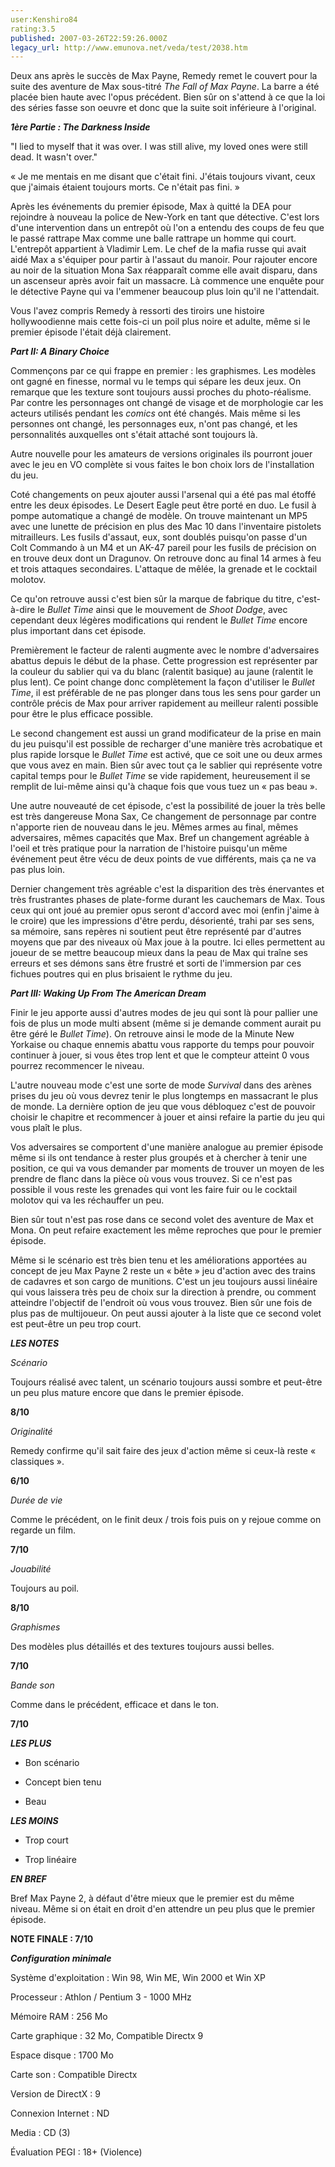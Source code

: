 ```yaml
---
user:Kenshiro84
rating:3.5
published: 2007-03-26T22:59:26.000Z
legacy_url: http://www.emunova.net/veda/test/2038.htm
---
```

Deux ans après le succès de Max Payne, Remedy remet le couvert pour la suite des aventure de Max sous-titré _The Fall of Max Payne_. La barre a été placée bien haute avec l'opus précédent. Bien sûr on s'attend à ce que la loi des séries fasse son oeuvre et donc que la suite soit inférieure à l'original.  

  

  

**_1ère Partie : The Darkness Inside_**  

  

"I lied to myself that it was over. I was still alive, my loved ones were still dead. It wasn't over."  

« Je me mentais en me disant que c'était fini. J'étais toujours vivant, ceux que j'aimais étaient toujours morts. Ce n'était pas fini. »  

  

Après les événements du premier épisode, Max à quitté la DEA pour rejoindre à nouveau la police de New-York en tant que détective. C'est lors d'une intervention dans un entrepôt où l'on a entendu des coups de feu que le passé rattrape Max comme une balle rattrape un homme qui court. L'entrepôt appartient à Vladimir Lem. Le chef de la mafia russe qui avait aidé Max a s'équiper pour partir à l'assaut du manoir. Pour rajouter encore au noir de la situation Mona Sax réapparaît comme elle avait disparu, dans un ascenseur après avoir fait un massacre. Là commence une enquête pour le détective Payne qui va l'emmener beaucoup plus loin qu'il ne l'attendait.  

  

Vous l'avez compris Remedy à ressorti des tiroirs une histoire hollywoodienne mais cette fois-ci un poil plus noire et adulte, même si le premier épisode l'était déjà clairement.  

  

  

**_Part II: A Binary Choice_**  

  

Commençons par ce qui frappe en premier : les graphismes. Les modèles ont gagné en finesse, normal vu le temps qui sépare les deux jeux. On remarque que les texture sont toujours aussi proches du photo-réalisme. Par contre les personnages ont changé de visage et de morphologie car les acteurs utilisés pendant les _comics_ ont été changés. Mais même si les personnes ont changé, les personnages eux, n'ont pas changé, et les personnalités auxquelles ont s'était attaché sont toujours là.  

Autre nouvelle pour les amateurs de versions originales ils pourront jouer avec le jeu en VO complète si vous faites le bon choix lors de l'installation du jeu.  

  

Coté changements on peux ajouter aussi l'arsenal qui a été pas mal étoffé entre les deux épisodes. Le Desert Eagle peut être porté en duo. Le fusil à pompe automatique a changé de modèle. On trouve maintenant un MP5 avec une lunette de précision en plus des Mac 10 dans l'inventaire pistolets mitrailleurs. Les fusils d'assaut, eux, sont doublés puisqu'on passe d'un Colt Commando à un M4 et un AK-47 pareil pour les fusils de précision on en trouve deux dont un Dragunov. On retrouve donc au final 14 armes à feu et trois attaques secondaires. L'attaque de mêlée, la grenade et le cocktail molotov.  

  

Ce qu'on retrouve aussi c'est bien sûr la marque de fabrique du titre, c'est-à-dire le _Bullet Time_ ainsi que le mouvement de _Shoot Dodge_, avec cependant deux légères modifications qui rendent le _Bullet Time_ encore plus important dans cet épisode.  

  

Premièrement le facteur de ralenti augmente avec le nombre d'adversaires abattus depuis le début de la phase. Cette progression est représenter par la couleur du sablier qui va du blanc (ralentit basique) au jaune (ralentit le plus lent). Ce point change donc complètement la façon d'utiliser le _Bullet Time_, il est préférable de ne pas plonger dans tous les sens pour garder un contrôle précis de Max pour arriver rapidement au meilleur ralenti possible pour être le plus efficace possible.  

  

Le second changement est aussi un grand modificateur de la prise en main du jeu puisqu'il est possible de recharger d'une manière très acrobatique et plus rapide lorsque le _Bullet Time_ est activé, que ce soit une ou deux armes que vous avez en main. Bien sûr avec tout ça le sablier qui représente votre capital temps pour le _Bullet Time_ se vide rapidement, heureusement il se remplit de lui-même ainsi qu'à chaque fois que vous tuez un « pas beau ».  

  

Une autre nouveauté de cet épisode, c'est la possibilité de jouer la très belle est très dangereuse Mona Sax, Ce changement de personnage par contre n'apporte rien de nouveau dans le jeu. Mêmes armes au final, mêmes adversaires, mêmes capacités que Max. Bref un changement agréable à l'oeil et très pratique pour la narration de l'histoire puisqu'un même événement peut être vécu de deux points de vue différents, mais ça ne va pas plus loin.  

  

Dernier changement très agréable c'est la disparition des très énervantes et très frustrantes phases de plate-forme durant les cauchemars de Max. Tous ceux qui ont joué au premier opus seront d'accord avec moi (enfin j'aime à le croire) que les impressions d'être perdu, désorienté, trahi par ses sens, sa mémoire, sans repères ni soutient peut être représenté par d'autres moyens que par des niveaux où Max joue à la poutre. Ici elles permettent au joueur de se mettre beaucoup mieux dans la peau de Max qui traîne ses erreurs et ses démons sans être frustré et sorti de l'immersion par ces fichues poutres qui en plus brisaient le rythme du jeu.  

  

  

**_Part III: Waking Up From The American Dream_**  

  

Finir le jeu apporte aussi d'autres modes de jeu qui sont là pour pallier une fois de plus un mode multi absent (même si je demande comment aurait pu être géré le _Bullet Time_). On retrouve ainsi le mode de la Minute New Yorkaise ou chaque ennemis abattu vous rapporte du temps pour pouvoir continuer à jouer, si vous êtes trop lent et que le compteur atteint 0 vous pourrez recommencer le niveau.  

  

L'autre nouveau mode c'est une sorte de mode _Survival_ dans des arènes prises du jeu où vous devrez tenir le plus longtemps en massacrant le plus de monde. La dernière option de jeu que vous débloquez c'est de pouvoir choisir le chapitre et recommencer à jouer et ainsi refaire la partie du jeu qui vous plaît le plus.  

  

Vos adversaires se comportent d'une manière analogue au premier épisode même si ils ont tendance à rester plus groupés et à chercher à tenir une position, ce qui va vous demander par moments de trouver un moyen de les prendre de flanc dans la pièce où vous vous trouvez. Si ce n'est pas possible il vous reste les grenades qui vont les faire fuir ou le cocktail molotov qui va les réchauffer un peu.  

  

Bien sûr tout n'est pas rose dans ce second volet des aventure de Max et Mona. On peut refaire exactement les même reproches que pour le premier épisode.  

  

Même si le scénario est très bien tenu et les améliorations apportées au concept de jeu Max Payne 2 reste un « bête » jeu d'action avec des trains de cadavres et son cargo de munitions. C'est un jeu toujours aussi linéaire qui vous laissera très peu de choix sur la direction à prendre, ou comment atteindre l'objectif de l'endroit où vous vous trouvez. Bien sûr une fois de plus pas de multijoueur. On peut aussi ajouter à la liste que ce second volet est peut-être un peu trop court.  

  

  

_**LES NOTES**_  

  

_Scénario_  

Toujours réalisé avec talent, un scénario toujours aussi sombre et peut-être un peu plus mature encore que dans le premier épisode.  

**8/10**  

  

_Originalité_  

Remedy confirme qu'il sait faire des jeux d'action même si ceux-là reste « classiques ».  

**6/10**  

  

_Durée de vie_  

Comme le précédent, on le finit deux / trois fois puis on y rejoue comme on regarde un film.  

**7/10**  

  

_Jouabilité_  

Toujours au poil.  

**8/10**  

  

_Graphismes_  

Des modèles plus détaillés et des textures toujours aussi belles.  

**7/10**  

  

_Bande son_  

Comme dans le précédent, efficace et dans le ton.  

**7/10**  

  

  

_**LES PLUS**_  

- Bon scénario  

- Concept bien tenu  

- Beau  

  

_**LES MOINS**_  

- Trop court  

- Trop linéaire  

  

_**EN BREF**_  

Bref Max Payne 2, à défaut d'être mieux que le premier est du même niveau. Même si on était en droit d'en attendre un peu plus que le premier épisode.  

**NOTE FINALE : 7/10**  

  

  

_**Configuration minimale**_  

Système d'exploitation : Win 98, Win ME, Win 2000 et Win XP  

Processeur : Athlon / Pentium 3 - 1000 MHz  

Mémoire RAM : 256 Mo  

Carte graphique : 32 Mo, Compatible Directx 9  

Espace disque : 1700 Mo  

Carte son : Compatible Directx  

Version de DirectX : 9  

Connexion Internet : ND  

Media : CD (3)  

Évaluation PEGI : 18+ (Violence)
